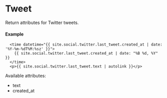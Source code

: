 # Tweet

Return attributes for Twitter tweets.

#### Example

~~~ liquid
  <time datetime="{{ site.social.twitter.last_tweet.created_at | date: '%Y-%m-%dT%M:%sz' }}">
    {{ site.social.twitter.last_tweet.created_at | date: "%B %d, %Y" }}
  </time>
  <p>{{ site.social.twitter.last_tweet.text | autolink }}</p>
~~~

Available attributes:

* text
* created_at
